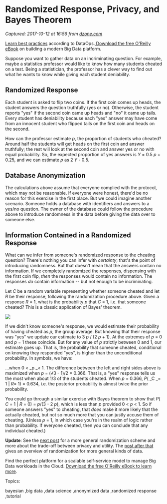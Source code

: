 # Randomized Response, Privacy, and Bayes Theorem

_Captured: 2017-10-12 at 16:56 from [dzone.com](https://dzone.com/articles/randomized-response-privacy-and-bayes-theorem?edition=329562&utm_source=Zone%20Newsletter&utm_medium=email&utm_campaign=big%20data%202017-10-12)_

[Learn best practices](https://dzone.com/go?i=239229&u=http%3A%2F%2Fgo.qubole.com%2FLP---DataOps---Book-Offer.html%3Futm_campaign%3DCS-Dzone%26utm_content%3DDataOps_Book%26utm_medium%3DPartnerResource%26utm_term%3DQ317) according to DataOps.[ Download the free O'Reilly eBook](https://dzone.com/go?i=239229&u=http%3A%2F%2Fgo.qubole.com%2FLP---DataOps---Book-Offer.html%3Futm_campaign%3DCS-Dzone%26utm_content%3DDataOps_Book%26utm_medium%3DPartnerResource%26utm_term%3DQ317) on building a modern Big Data platform.

Suppose you want to gather data on an incriminating question. For example, maybe a statistics professor would like to know how many students cheated on a test. Being a statistician, the professor has a clever way to find out what he wants to know while giving each student deniability.

## Randomized Response

Each student is asked to flip two coins. If the first coin comes up heads, the student answers the question truthfully (yes or no). Otherwise, the student reports "yes" if the second coin came up heads and "no" it came up tails. Every student has deniability because each "yes" answer may have come from an innocent student who flipped tails on the first coin and heads on the second.

How can the professor estimate _p_, the proportion of students who cheated? Around half the students will get heads on the first coin and answer truthfully; the rest will look at the second coin and answer yes or no with equal probability. So, the expected proportion of yes answers is _Y_ = 0.5 _p_ \+ 0.25, and we can estimate _p_ as 2 _Y_ \- 0.5.

## Database Anonymization

The calculations above assume that everyone complied with the protocol, which may not be reasonable. If everyone were honest, there'd be no reason for this exercise in the first place. But we could imagine another scenario. Someone holds a database with identifiers and answers to a yes/no question. The owner of the database could follow the procedure above to introduce randomness in the data before giving the data over to someone else.

## Information Contained in a Randomized Response

What can we infer from someone's randomized response to the cheating question? There's nothing you can infer with _certainty_; that's the point of introducing randomness. But that doesn't mean that the answers contain no information. If we completely randomized the responses, dispensing with the first coin flip, _then_ the responses would contain no information. The responses _do_ contain information -- but not enough to be incriminating.

Let _C_ be a random variable representing whether someone cheated and let _R_ be their response, following the randomization procedure above. Given a response _R_ = 1, what is the probability _p_ that _C_ = 1, i.e. that someone cheated? This is a classic application of Bayes' theorem.

![](https://www.johndcook.com/randomized_response_bayes.svg)

If we didn't know someone's response, we would estimate their probability of having cheated as _p_, the group average. But knowing that their response was "yes" we update our estimate to 3 _p_ / (2 _p_ \+ 1). At the extremes of _p_ = 0 and _p_ = 1 these coincide. But for any value of _p_ strictly between 0 and 1, our estimate goes up. That is, the probability that someone cheated, conditional on knowing they responded "yes", is higher than the unconditional probability. In symbols, we have:

...when 0 < _p _< 1\. The difference between the left and right sides above is maximized when _p_ = (√3 - 1)/2 = 0.366. That is, a "yes" response tells us the most when about 1/3 of the students cheated. When _p_ = 0.366, _P_( _C _= 1 | _R_= 1) = 0.634, i.e. the posterior probability is almost twice the prior probability.

You could go through a similar exercise with Bayes theorem to show that _P_( _C_ = 1 | _R_ = 0) = _p_/(3 - 2 _p_), which is less than _p_ provided 0 < _p_ < 1\. So if someone answers "yes" to cheating, that _does_ make it more likely that the actually cheated, but not so much more that you can justly accuse them of cheating. (Unless _p_ = 1, in which case you're in the realm of logic rather than probability. If everyone cheated, then you can conclude that any individual cheated.)

**Update**: See the [next post](https://www.johndcook.com/blog/2017/09/20/quantifying-privacy-loss-in-a-statistical-database/) for a more general randomization scheme and more about the trade-off between privacy and utility. The [post after that](https://www.johndcook.com/blog/2017/09/20/adding-laplace-or-gaussian-noise-to-database/) gives an overview of randomization for more general kinds of data.

Find the perfect platform for a scalable self-service model to manage Big Data workloads in the Cloud. [Download the free O'Reilly eBook to learn more](https://dzone.com/go?i=239230&u=http%3A%2F%2Fgo.qubole.com%2FLP---DataOps---Book-Offer.html%3Futm_campaign%3DCS-Dzone%26utm_content%3DDataOps_Book%26utm_medium%3DPartnerResource%26utm_term%3DQ317).

Topics:

bayesian ,big data ,data science ,anonymized data ,randomized response ,tutorial
